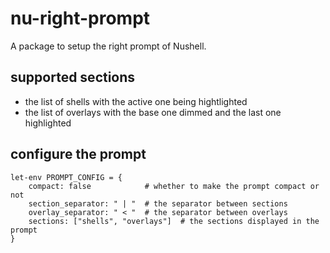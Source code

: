 # nu-right-prompt
A package to setup the right prompt of Nushell.

## supported sections
- the list of shells with the active one being hightlighted
- the list of overlays with the base one dimmed and the last one highlighted

## configure the prompt
```nu
let-env PROMPT_CONFIG = {
    compact: false            # whether to make the prompt compact or not
    section_separator: " | "  # the separator between sections
    overlay_separator: " < "  # the separator between overlays
    sections: ["shells", "overlays"]  # the sections displayed in the prompt
}
```
